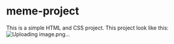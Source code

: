 # meme-project
This is a simple HTML and CSS project.
This project look like this:
![Uploading image.png…]()
